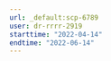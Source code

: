 ```yaml
---
url: _default:scp-6789
user: dr-rrrr-2919
starttime: "2022-04-14"
endtime: "2022-06-14"
---
```

<reserve />